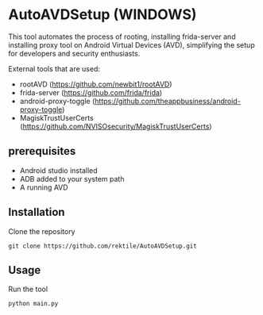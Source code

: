 # AutoAVDSetup (WINDOWS)

This tool automates the process of rooting, installing frida-server and installing proxy tool on Android Virtual Devices (AVD), simplifying the setup for developers and security enthusiasts.

External tools that are used:
- rootAVD (https://github.com/newbit1/rootAVD)
- frida-server (https://github.com/frida/frida)
- android-proxy-toggle (https://github.com/theappbusiness/android-proxy-toggle)
- MagiskTrustUserCerts (https://github.com/NVISOsecurity/MagiskTrustUserCerts)


## prerequisites
- Android studio installed
- ADB added to your system path
- A running AVD 

## Installation
Clone the repository
```
git clone https://github.com/rektile/AutoAVDSetup.git
```

## Usage
Run the tool 
```
python main.py
```